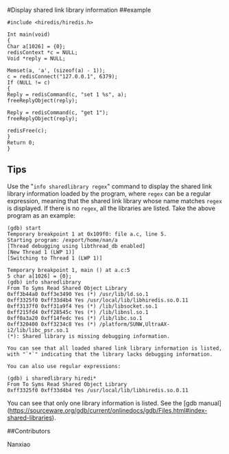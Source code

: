 #Display shared link library information
##example

```
#include <hiredis/hiredis.h>

Int main(void)
{
Char a[1026] = {0};
redisContext *c = NULL;
Void *reply = NULL;

Memset(a, 'a', (sizeof(a) - 1));
c = redisConnect("127.0.0.1", 6379);
If (NULL != c)
{
Reply = redisCommand(c, "set 1 %s", a);
freeReplyObject(reply);

Reply = redisCommand(c, "get 1");
freeReplyObject(reply);

redisFree(c);
}
Return 0;
}

```

## Tips
Use the "`info sharedlibrary regex`" command to display the shared link library information loaded by the program, where `regex` can be a regular expression, meaning that the shared link library whose name matches `regex` is displayed. If there is no `regex`, all the libraries are listed. Take the above program as an example:

```
(gdb) start
Temporary breakpoint 1 at 0x109f0: file a.c, line 5.
Starting program: /export/home/nan/a
[Thread debugging using libthread_db enabled]
[New Thread 1 (LWP 1)]
[Switching to Thread 1 (LWP 1)]

Temporary breakpoint 1, main () at a.c:5
5 char a[1026] = {0};
(gdb) info sharedlibrary
From To Syms Read Shared Object Library
0xff3b44a0 0xff3e3490 Yes (*) /usr/lib/ld.so.1
0xff3325f0 0xff33d4b4 Yes /usr/local/lib/libhiredis.so.0.11
0xff3137f0 0xff31a9f4 Yes (*) /lib/libsocket.so.1
0xff215fd4 0xff28545c Yes (*) /lib/libnsl.so.1
0xff0a3a20 0xff14fedc Yes (*) /lib/libc.so.1
0xff320400 0xff3234c8 Yes (*) /platform/SUNW,UltraAX-i2/lib/libc_psr.so.1
(*): Shared library is missing debugging information.

You can see that all loaded shared link library information is listed, with "`*`" indicating that the library lacks debugging information.

You can also use regular expressions:

(gdb) i sharedlibrary hiredi*
From To Syms Read Shared Object Library
0xff3325f0 0xff33d4b4 Yes /usr/local/lib/libhiredis.so.0.11
```

You can see that only one library information is listed.
See the [gdb manual] (https://sourceware.org/gdb/current/onlinedocs/gdb/Files.html#index-shared-libraries).

##Contributors

Nanxiao

